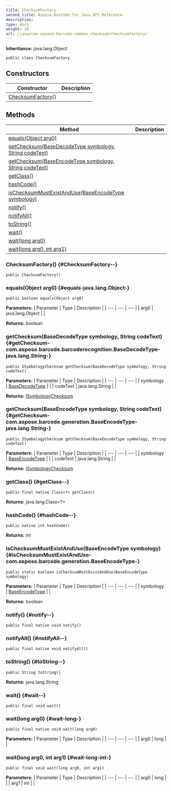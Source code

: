 ```yaml
---
title: ChecksumFactory
second_title: Aspose.BarCode for Java API Reference
description: 
type: docs
weight: 10
url: /java/com.aspose.barcode.common.checksum/checksumfactory/
---
```

**Inheritance:**
java.lang.Object
```
public class ChecksumFactory
```
## Constructors

| Constructor | Description |
| --- | --- |
| [ChecksumFactory()](#ChecksumFactory--) |  |
## Methods

| Method | Description |
| --- | --- |
| [equals(Object arg0)](#equals-java.lang.Object-) |  |
| [getChecksum(BaseDecodeType symbology, String codeText)](#getChecksum-com.aspose.barcode.barcoderecognition.BaseDecodeType-java.lang.String-) |  |
| [getChecksum(BaseEncodeType symbology, String codeText)](#getChecksum-com.aspose.barcode.generation.BaseEncodeType-java.lang.String-) |  |
| [getClass()](#getClass--) |  |
| [hashCode()](#hashCode--) |  |
| [isChecksumMustExistAndUse(BaseEncodeType symbology)](#isChecksumMustExistAndUse-com.aspose.barcode.generation.BaseEncodeType-) |  |
| [notify()](#notify--) |  |
| [notifyAll()](#notifyAll--) |  |
| [toString()](#toString--) |  |
| [wait()](#wait--) |  |
| [wait(long arg0)](#wait-long-) |  |
| [wait(long arg0, int arg1)](#wait-long-int-) |  |
### ChecksumFactory() {#ChecksumFactory--}
```
public ChecksumFactory()
```


### equals(Object arg0) {#equals-java.lang.Object-}
```
public boolean equals(Object arg0)
```




**Parameters:**
| Parameter | Type | Description |
| --- | --- | --- |
| arg0 | java.lang.Object |  |

**Returns:**
boolean
### getChecksum(BaseDecodeType symbology, String codeText) {#getChecksum-com.aspose.barcode.barcoderecognition.BaseDecodeType-java.lang.String-}
```
public ISymbologyChecksum getChecksum(BaseDecodeType symbology, String codeText)
```




**Parameters:**
| Parameter | Type | Description |
| --- | --- | --- |
| symbology | [BaseDecodeType](../../com.aspose.barcode.barcoderecognition/basedecodetype) |  |
| codeText | java.lang.String |  |

**Returns:**
[ISymbologyChecksum](../../com.aspose.barcode.common.checksum/isymbologychecksum)
### getChecksum(BaseEncodeType symbology, String codeText) {#getChecksum-com.aspose.barcode.generation.BaseEncodeType-java.lang.String-}
```
public ISymbologyChecksum getChecksum(BaseEncodeType symbology, String codeText)
```




**Parameters:**
| Parameter | Type | Description |
| --- | --- | --- |
| symbology | [BaseEncodeType](../../com.aspose.barcode.generation/baseencodetype) |  |
| codeText | java.lang.String |  |

**Returns:**
[ISymbologyChecksum](../../com.aspose.barcode.common.checksum/isymbologychecksum)
### getClass() {#getClass--}
```
public final native Class<?> getClass()
```




**Returns:**
java.lang.Class<?>
### hashCode() {#hashCode--}
```
public native int hashCode()
```




**Returns:**
int
### isChecksumMustExistAndUse(BaseEncodeType symbology) {#isChecksumMustExistAndUse-com.aspose.barcode.generation.BaseEncodeType-}
```
public static boolean isChecksumMustExistAndUse(BaseEncodeType symbology)
```




**Parameters:**
| Parameter | Type | Description |
| --- | --- | --- |
| symbology | [BaseEncodeType](../../com.aspose.barcode.generation/baseencodetype) |  |

**Returns:**
boolean
### notify() {#notify--}
```
public final native void notify()
```




### notifyAll() {#notifyAll--}
```
public final native void notifyAll()
```




### toString() {#toString--}
```
public String toString()
```




**Returns:**
java.lang.String
### wait() {#wait--}
```
public final void wait()
```




### wait(long arg0) {#wait-long-}
```
public final native void wait(long arg0)
```




**Parameters:**
| Parameter | Type | Description |
| --- | --- | --- |
| arg0 | long |  |

### wait(long arg0, int arg1) {#wait-long-int-}
```
public final void wait(long arg0, int arg1)
```




**Parameters:**
| Parameter | Type | Description |
| --- | --- | --- |
| arg0 | long |  |
| arg1 | int |  |

